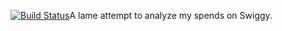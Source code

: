 [![Build Status](https://travis-ci.org/AdeshAtole/fetch-swiggy-orders.svg?branch=master)](https://travis-ci.org/AdeshAtole/fetch-swiggy-orders)A lame attempt to analyze my spends on Swiggy.